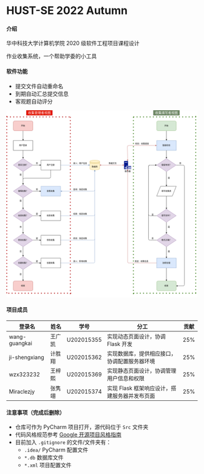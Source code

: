 # HUST-SE 2022 Autumn

#### 介绍

华中科技大学计算机学院 2020 级软件工程项目课程设计

作业收集系统，一个帮助学委的小工具

#### 软件功能

- 提交文件自动重命名
- 到期自动汇总提交信息
- 客观题自动评分

![软件流程图](./Docs/images/软件流程示意图.png)

#### 项目成员

| 登录名        | 姓名   | 学号       | 分工                                          | 贡献 |
| ------------- | ------ | ---------- | --------------------------------------------- | ---- |
| wang-guangkai | 王广凯 | U202015355 | 实现动态页面设计，协调 Flask 开发             | 25%  |
| ji-shengxiang | 计胜翔 | U202015362 | 实现数据库，提供相应接口，协调配置服务器环境  | 25%  |
| wzx323232     | 王梓熙 | U202015369 | 实现静态页面设计，协调管理用户信息和权限      | 25%  |
| Miraclezjy    | 张隽翊 | U202015374 | 实现 Flask 框架响应设计，搭建服务器并发布页面 | 25%  |

#### 注意事项（完成后删除）

- 仓库可作为 PyCharm 项目打开，源代码位于 `Src` 文件夹
- 代码风格规范参考 [Google 开源项目风格指南](https://zh-google-styleguide.readthedocs.io/en/latest/google-python-styleguide/contents/)
- 目前加入 `.gitignore` 的文件/文件夹有：
  - `.idea/` PyCharm 配置文件
  - `*.db` 数据库文件
  - `*.xml` 项目配置文件
